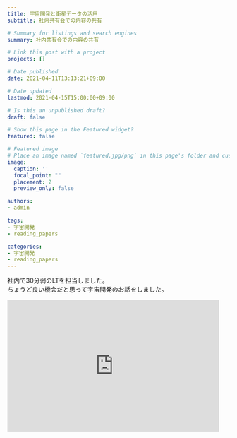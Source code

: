 ```yaml
---
title: 宇宙開発と衛星データの活用
subtitle: 社内共有会での内容の共有

# Summary for listings and search engines
summary: 社内共有会での内容の共有

# Link this post with a project
projects: []

# Date published
date: 2021-04-11T13:13:21+09:00

# Date updated
lastmod: 2021-04-15T15:00:00+09:00

# Is this an unpublished draft?
draft: false

# Show this page in the Featured widget?
featured: false

# Featured image
# Place an image named `featured.jpg/png` in this page's folder and customize its options here.
image:
  caption: ''
  focal_point: ""
  placement: 2
  preview_only: false

authors:
- admin

tags:
- 宇宙開発
- reading_papers

categories:
- 宇宙開発
- reading_papers
---
```


社内で30分弱のLTを担当しました。  
ちょうど良い機会だと思って宇宙開発のお話をしました。

<iframe src="https://docs.google.com/presentation/d/e/2PACX-1vRqiYGGr3IcNWcS-O0Cs_XsWTDbqZOhA9rbuBo5KbzhdxLVCEgiZVTYtWjGXrqwwKQY8ymR3gs4Y0TF/embed?start=false&loop=false&delayms=3000" frameborder="0" width="480" height="299" allowfullscreen="true" mozallowfullscreen="true" webkitallowfullscreen="true"></iframe>
